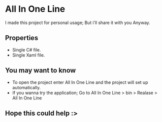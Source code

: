 # All In One Line
I made this project for personal usage; But i'll share it with you Anyway.

## Properties
* Single C# file.
* Single Xaml file.

## You may want to know
* To open the project enter All In One Line and the project will set up automatically.
* If you wanna try the application; Go to All In One Line > bin > Realase > All In One Line

## Hope this could help :>
